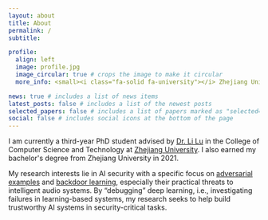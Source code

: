 ```yaml
---
layout: about
title: About
permalink: /
subtitle:

profile:
  align: left
  image: profile.jpg
  image_circular: true # crops the image to make it circular
  more_info: <small><i class="fa-solid fa-university"></i> Zhejiang University<br><i class="fa-solid fa-location-dot"></i> Hangzhou, China</small>

news: true # includes a list of news items
latest_posts: false # includes a list of the newest posts
selected_papers: false # includes a list of papers marked as "selected={true}"
social: false # includes social icons at the bottom of the page
---
```


I am currently a third-year PhD student advised by [Dr. Li Lu](https://lynnlilu.github.io) in the College of Computer Science and Technology at [Zhejiang University](https://www.zju.edu.cn/english/). I also earned my bachelor's degree from Zhejiang University in 2021.

My research interests lie in AI security with a specific focus on [adversarial examples](https://karpathy.github.io/2015/03/30/breaking-convnets) and [backdoor learning](https://backdoor-learning-tutorial.github.io), especially their practical threats to intelligent audio systems. By “debugging” deep learning, i.e., investigating failures in learning-based systems, my research seeks to help build trustworthy AI systems in security-critical tasks.
